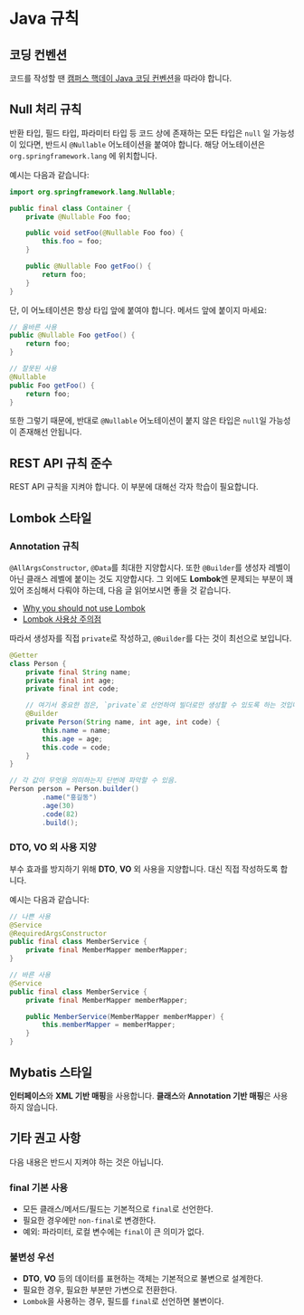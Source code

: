 # Java 규칙

## 코딩 컨벤션

코드를 작성할 땐 [캠퍼스 핵데이 Java 코딩 컨벤션](https://naver.github.io/hackday-conventions-java/)을 따라야 합니다.

## Null 처리 규칙

반환 타입, 필드 타입, 파라미터 타입 등 코드 상에 존재하는 모든 타입은 `null` 일 가능성이 있다면, 반드시 `@Nullable` 어노테이션을 붙여야 합니다. 해당 어노테이션은 `org.springframework.lang` 에 위치합니다.

예시는 다음과 같습니다:

```java
import org.springframework.lang.Nullable;

public final class Container {
    private @Nullable Foo foo;

    public void setFoo(@Nullable Foo foo) {
        this.foo = foo;
    }

    public @Nullable Foo getFoo() {
        return foo;
    }
}
```

단, 이 어노테이션은 항상 타입 앞에 붙여야 합니다. 메서드 앞에 붙이지 마세요:

```java
// 올바른 사용
public @Nullable Foo getFoo() {
	return foo;
}

// 잘못된 사용
@Nullable
public Foo getFoo() {
	return foo;
}
```

또한 그렇기 때문에, 반대로 `@Nullable` 어노테이션이 붙지 않은 타입은 `null`일 가능성이 존재해선 안됩니다.

## REST API 규칙 준수

REST API 규칙을 지켜야 합니다. 이 부분에 대해선 각자 학습이 필요합니다.

## Lombok 스타일

### Annotation 규칙

`@AllArgsConstructor`, `@Data`를 최대한 지양합시다. 또한 `@Builder`를 생성자 레벨이 아닌 클래스 레벨에 붙이는 것도 지양합시다. 그 외에도 **Lombok**엔 문제되는 부분이 꽤
있어 조심해서 다뤄야 하는데, 다음 글 읽어보시면 좋을 것 같습니다.

- [Why you should not use Lombok](https://ppbruna.medium.com/why-you-should-not-use-lombok-f7556662e8c3)
- [Lombok 사용상 주의점](https://kwonnam.pe.kr/wiki/java/lombok/pitfall)

따라서 생성자를 직접 `private`로 작성하고, `@Builder`를 다는 것이 최선으로 보입니다.

```java
@Getter
class Person {
    private final String name;
    private final int age;
    private final int code;

    // 여기서 중요한 점은, `private`로 선언하여 빌더로만 생성할 수 있도록 하는 것입니다.
    @Builder
    private Person(String name, int age, int code) {
        this.name = name;
        this.age = age;
        this.code = code;
    }
}

// 각 값이 무엇을 의미하는지 단번에 파악할 수 있음.
Person person = Person.builder()
        .name("홍길동")
        .age(30)
        .code(82)
        .build();
```

### DTO, VO 외 사용 지양

부수 효과를 방지하기 위해 **DTO**, **VO** 외 사용을 지양합니다. 대신 직접 작성하도록 합니다.

예시는 다음과 같습니다:

```java
// 나쁜 사용
@Service
@RequiredArgsConstructor
public final class MemberService {
    private final MemberMapper memberMapper;
}

// 바른 사용
@Service
public final class MemberService {
    private final MemberMapper memberMapper;

    public MemberService(MemberMapper memberMapper) {
        this.memberMapper = memberMapper;
    }
}
```

## Mybatis 스타일

**인터페이스**와 **XML 기반 매핑**을 사용합니다. **클래스**와 **Annotation 기반 매핑**은 사용하지 않습니다.

## 기타 권고 사항

다음 내용은 반드시 지켜야 하는 것은 아닙니다.

### final 기본 사용

- 모든 클래스/메서드/필드는 기본적으로 `final`로 선언한다.
- 필요한 경우에만 `non-final`로 변경한다.
- 예외: 파라미터, 로컬 변수에는 `final`이 큰 의미가 없다.

### 불변성 우선

- **DTO**, **VO** 등의 데이터를 표현하는 객체는 기본적으로 불변으로 설계한다.
- 필요한 경우, 필요한 부분만 가변으로 전환한다.
- `Lombok`을 사용하는 경우, 필드를 `final`로 선언하면 불변이다.
